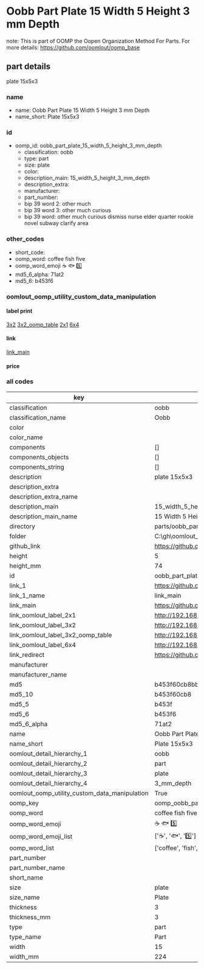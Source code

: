# Oobb Part Plate 15 Width 5 Height 3 mm Depth  

note: This is part of OOMP the Oopen Organization Method For Parts. For more details: https://github.com/oomlout/oomp_base

##  part details
  



plate 15x5x3



### name
* name: Oobb Part Plate 15 Width 5 Height 3 mm Depth
* name_short: Plate 15x5x3 
### id
* oomp_id: oobb_part_plate_15_width_5_height_3_mm_depth
  * classification: oobb
  * type: part
  * size: plate
  * color: 
  * description_main: 15_width_5_height_3_mm_depth
  * description_extra: 
  * manufacturer: 
  * part_number: 
  * bip 39 word 2: other much
  * bip 39 word 3: other much curious
  * bip 39 word: other much curious dismiss nurse elder quarter rookie novel subway clarify area

### other_codes
* short_code: 
* oomp_word: coffee fish five
* oomp_word_emoji :coffee: :fish: :five:
* md5_6_alpha: 71at2
* md5_6: b453f6






### oomlout_oomp_utility_custom_data_manipulation
#### label print
[3x2](http://192.168.1.245:1112/?label=oomp%2071at2)
[3x2_oomp_table](http://192.168.1.108:1112/?label=oomp%2071at2)
[2x1](http://192.168.1.242:1112/?label=oomp%2071at2)
[6x4](http://192.168.1.55:1112/?label=oomp%2071at2)    

#### link

[link_main](https://github.com/oomlout/oomlout_oobb_version_4_generated_parts/tree/main/navigation_oomp/oobb/part/plate/15_width_5_height_3_mm_depth/part)                              

#### price







### all codes 
| key | value |  
| --- | --- |  
| classification | oobb |  
| classification_name | Oobb |  
| color |  |  
| color_name |  |  
| components | [] |  
| components_objects | [] |  
| components_string | [] |  
| description | plate 15x5x3 |  
| description_extra |  |  
| description_extra_name |  |  
| description_main | 15_width_5_height_3_mm_depth |  
| description_main_name | 15 Width 5 Height 3 mm Depth |  
| directory | parts/oobb_part_plate_15_width_5_height_3_mm_depth |  
| folder | C:\gh\oomlout_oobb_version_4_generated_parts\parts\oobb_part_plate_15_width_5_height_3_mm_depth |  
| github_link | https://github.com/oomlout/oomlout_oomp_part_src/tree/main/parts/oobb_part_plate_15_width_5_height_3_mm_depth |  
| height | 5 |  
| height_mm | 74 |  
| id | oobb_part_plate_15_width_5_height_3_mm_depth |  
| link_1 | https://github.com/oomlout/oomlout_oobb_version_4_generated_parts/tree/main/navigation_oomp/oobb/part/plate/15_width_5_height_3_mm_depth/part |  
| link_1_name | link_main |  
| link_main | https://github.com/oomlout/oomlout_oobb_version_4_generated_parts/tree/main/navigation_oomp/oobb/part/plate/15_width_5_height_3_mm_depth/part |  
| link_oomlout_label_2x1 | http://192.168.1.242:1112/?label=oomp%2071at2 |  
| link_oomlout_label_3x2 | http://192.168.1.245:1112/?label=oomp%2071at2 |  
| link_oomlout_label_3x2_oomp_table | http://192.168.1.108:1112/?label=oomp%2071at2 |  
| link_oomlout_label_6x4 | http://192.168.1.55:1112/?label=oomp%2071at2 |  
| link_redirect | https://github.com/oomlout/oomlout_oobb_version_4_generated_parts/tree/main/parts/oobb_plate_15_05_03 |  
| manufacturer |  |  
| manufacturer_name |  |  
| md5 | b453f60cb8bbd5ed1d4bc3f46be444e8 |  
| md5_10 | b453f60cb8 |  
| md5_5 | b453f |  
| md5_6 | b453f6 |  
| md5_6_alpha | 71at2 |  
| name | Oobb Part Plate 15 Width 5 Height 3 mm Depth |  
| name_short | Plate 15x5x3  |  
| oomlout_detail_hierarchy_1 | oobb |  
| oomlout_detail_hierarchy_2 | part |  
| oomlout_detail_hierarchy_3 | plate |  
| oomlout_detail_hierarchy_4 | 3_mm_depth |  
| oomlout_oomp_utility_custom_data_manipulation | True |  
| oomp_key | oomp_oobb_part_plate_15_width_5_height_3_mm_depth |  
| oomp_word | coffee fish five |  
| oomp_word_emoji | :coffee: :fish: :five: |  
| oomp_word_emoji_list | [':coffee:', ':fish:', ':five:'] |  
| oomp_word_list | ['coffee', 'fish', 'five'] |  
| part_number |  |  
| part_number_name |  |  
| short_name |  |  
| size | plate |  
| size_name | Plate |  
| thickness | 3 |  
| thickness_mm | 3 |  
| type | part |  
| type_name | Part |  
| width | 15 |  
| width_mm | 224 |  
